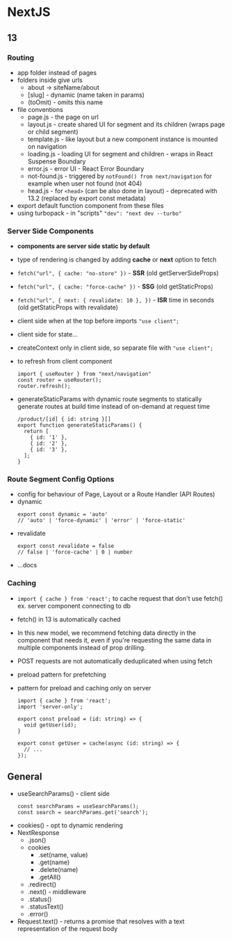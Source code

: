 # NextJS

## 13

### Routing

- app folder instead of pages
- folders inside give urls
  - about -> siteName/about
  - [slug] - dynamic (name taken in params)
  - (toOmit) - omits this name
- file conventions
  - page.js - the page on url
  - layout.js - create shared UI for segment and its children (wraps page or child segment)
  - template.js - like layout but a new component instance is mounted on navigation
  - loading.js - loading UI for segment and children - wraps in React Suspense Boundary
  - error.js - error UI - React Error Boundary
  - not-found.js - triggered by `notFound() from next/navigation` for example when user not found (not 404)
  - head.js - for `<head>` (can be also done in layout) - deprecated with 13.2 (replaced by export const metadata)
- export default function component from these files
- using turbopack - in "scripts" `"dev": "next dev --turbo"`

### Server Side Components

- **components are server side static by default**
- type of rendering is changed by adding **cache** or **next** option to fetch
- `fetch("url", { cache: "no-store" })` - **SSR** (old getServerSideProps)
- `fetch("url", { cache: "force-cache" })` - **SSG** (old getStaticProps)
- `fetch("url", {
  next: { revalidate: 10 },
})` - **ISR** time in seconds (old getStaticProps with revalidate)

- client side when at the top before imports `"use client";`
- client side for state...
- createContext only in client side, so separate file with `"use client";`
- to refresh from client component

  ```
  import { useRouter } from "next/navigation"
  const router = useRouter();
  router.refresh();
  ```

- generateStaticParams with dynamic route segments to statically generate routes at build time instead of on-demand at request time
  ```
  /product/[id]	{ id: string }[]
  export function generateStaticParams() {
    return [
      { id: '1' },
      { id: '2' },
      { id: '3' },
    ];
  }
  ```

### Route Segment Config Options

- config for behaviour of Page, Layout or a Route Handler (API Routes)
- dynamic
  ```
  export const dynamic = 'auto'
  // 'auto' | 'force-dynamic' | 'error' | 'force-static'
  ```
- revalidate
  ```
  export const revalidate = false
  // false | 'force-cache' | 0 | number
  ```
- ...docs

### Caching

- `import { cache } from 'react';` to cache request that don't use fetch() ex. server component connecting to db
- fetch() in 13 is automatically cached
- In this new model, we recommend fetching data directly in the component that needs it, even if you're requesting the same data in multiple components instead of prop drilling.
- POST requests are not automatically deduplicated when using fetch
- preload pattern for prefetching
- pattern for preload and caching only on server

  ```
  import { cache } from 'react';
  import 'server-only';

  export const preload = (id: string) => {
    void getUser(id);
  }

  export const getUser = cache(async (id: string) => {
    // ...
  });
  ```

## General

- useSearchParams() - client side
  ```
  const searchParams = useSearchParams();
  const search = searchParams.get('search');
  ```
- cookies() - opt to dynamic rendering
- NextResponse
  - .json()
  - cookies
    - .set(name, value)
    - .get(name)
    - .delete(name)
    - .getAll()
  - .redirect()
  - .next() - middleware
  - .status()
  - .statusText()
  - .error()
- Request.text() - returns a promise that resolves with a text representation of the request body
